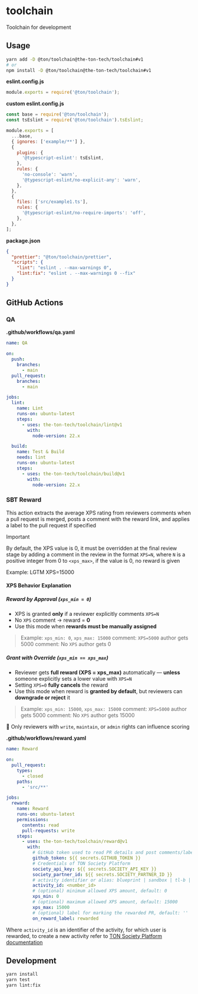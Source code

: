 # toolchain

Toolchain for development

## Usage

```bash
yarn add -D @ton/toolchain@the-ton-tech/toolchain#v1
# or
npm install -D @ton/toolchain@the-ton-tech/toolchain#v1
```

**eslint.config.js**
```js
module.exports = require('@ton/toolchain');
```

**custom eslint.config.js**
```js
const base = require('@ton/toolchain');
const tsEslint = require('@ton/toolchain').tsEslint;

module.exports = [
  ...base,
  { ignores: ['example/**'] },
  {
    plugins: {
      '@typescript-eslint': tsEslint,
    },
    rules: {
      'no-console': 'warn',
      '@typescript-eslint/no-explicit-any': 'warn',
    },
  },
  {
    files: ['src/example1.ts'],
    rules: {
      '@typescript-eslint/no-require-imports': 'off',
    },
  },
];
```

**package.json**
```json
{
  "prettier": "@ton/toolchain/prettier",
  "scripts": {
    "lint": "eslint . --max-warnings 0",
    "lint:fix": "eslint . --max-warnings 0 --fix"
  }
}
```

## GitHub Actions

### QA

**.github/workflows/qa.yaml**
```yaml
name: QA

on:
  push:
    branches:
      - main
  pull_request:
    branches:
      - main

jobs:
  lint:
    name: Lint
    runs-on: ubuntu-latest
    steps:
      - uses: the-ton-tech/toolchain/lint@v1
        with:
          node-version: 22.x

  build:
    name: Test & Build
    needs: lint
    runs-on: ubuntu-latest
    steps:
      - uses: the-ton-tech/toolchain/build@v1
        with:
          node-version: 22.x
```

### SBT Reward

This action extracts the average XPS rating from reviewers comments when a pull request is merged, posts a comment with the reward link, and applies a label to the pull request if specified

> [!IMPORTANT]
> By default, the XPS value is 0, it must be overridden at the final review stage by adding a comment in the review in the format `XPS=N`, where `N` is a positive integer from 0 to `<xps_max>`, if the value is 0, no reward is given
> 
> Example: LGTM XPS=15000

#### XPS Behavior Explanation

##### Reward by Approval (`xps_min = 0`)

* XPS is granted **only** if a reviewer explicitly comments `XPS=N`
* No `XPS` comment → reward = **0**
* Use this mode when **rewards must be manually assigned**

> Example:
> `xps_min: 0`, `xps_max: 15000`
> comment: `XPS=5000` author gets 5000
> comment: No `XPS` author gets 0

##### Grant with Override (`xps_min == xps_max`)

* Reviewer gets **full reward (XPS = xps_max)** automatically — **unless** someone explicitly sets a lower value with `XPS=N`
* Setting `XPS=0` **fully cancels** the reward
* Use this mode when reward is **granted by default**, but reviewers can **downgrade or reject** it

> Example:
> `xps_min: 15000`, `xps_max: 15000`
> comment: `XPS=5000` author gets 5000
> comment: No `XPS` author gets 15000

🔐 Only reviewers with `write`, `maintain`, or `admin` rights can influence scoring

**.github/workflows/reward.yaml**
```yaml
name: Reward

on:
  pull_request:
    types:
      - closed
    paths:
      - 'src/**'

jobs:
  reward:
    name: Reward
    runs-on: ubuntu-latest
    permissions:
      contents: read
      pull-requests: write
    steps:
      - uses: the-ton-tech/toolchain/reward@v1
        with:
          # GitHub token used to read PR details and post comments/labels
          github_token: ${{ secrets.GITHUB_TOKEN }}
          # Credentials of TON Society Platform
          society_api_key: ${{ secrets.SOCIETY_API_KEY }}
          society_partner_id: ${{ secrets.SOCIETY_PARTNER_ID }}
          # activity identifier or alias: blueprint | sandbox | tl-b | tl-b-tool
          activity_id: <number_id>
          # (optional) minimum allowed XPS amount, default: 0
          xps_min: 0
          # (optional) maximum allowed XPS amount, default: 15000
          xps_max: 15000
          # (optional) label for marking the rewarded PR, default: ''
          on_reward_label: rewarded
```

Where `activity_id` is an identifier of the activity, for which user is rewarded, to create a new activity refer to [TON Society Platform documentation](https://github.com/ton-society/sbt-platform?tab=readme-ov-file#steps-for-integration)

## Development

```bash
yarn install
yarn test
yarn lint:fix
```

